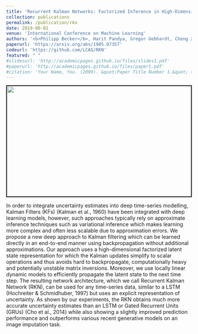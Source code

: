 ```yaml
---
title: 'Recurrent Kalman Networks: Factorized Inference in High-Dimensional Deep Feature Spaces'
collection: publications
permalink: /publication/rkn
date: 2019-06-01
venue: 'International Conference on Machine Learning'
authors: '<b>Philipp Becker</b>, Harit Pandya, Gregor Gebhardt, Cheng Zhao, James Taylor, Gerhard Neumann'
paperurl: 'https://arxiv.org/abs/1905.07357'
codeurl: 'https://github.com/LCAS/RKN'
featured: " " 
#slidesurl: 'http://academicpages.github.io/files/slides1.pdf'
#paperurl: 'http://academicpages.github.io/files/paper1.pdf'
#citation: 'Your Name, You. (2009). &quot;Paper Title Number 1.&quot; <i>Journal 1</i>. 1(1).'
---
```


<p>
<img style="display:block; margin-left: auto; margin-right: auto;" src="https://pbecker93.github.io/images/500x300.png" width="500px" height="300px" border="2px solid #bbb"> 
</p>


<p>
In order to integrate uncertainty estimates into deep time-series modelling, Kalman Filters (KFs) (Kalman et al., 1960) have been integrated with deep learning models, however, such approaches typically rely on approximate inference techniques such as variational inference which makes learning more complex and often less scalable due to approximation errors. We propose a new deep approach to Kalman filtering which can be learned directly in an end-to-end manner using backpropagation without additional approximations. Our approach uses a high-dimensional factorized latent state representation for which the Kalman updates simplify to scalar operations and thus avoids hard to backpropagate, computationally heavy and potentially unstable matrix inversions. Moreover, we use locally linear dynamic models to efficiently propagate the latent state to the next time step. The resulting network architecture, which we call Recurrent Kalman Network (RKN), can be used for any time-series data, similar to a LSTM (Hochreiter & Schmidhuber, 1997) but uses an explicit representation of uncertainty. As shown by our experiments, the RKN obtains much more accurate uncertainty estimates than an LSTM or Gated Recurrent Units (GRUs) (Cho et al., 2014) while also showing a slightly improved prediction performance and outperforms various recent generative models on an image imputation task.
</p>